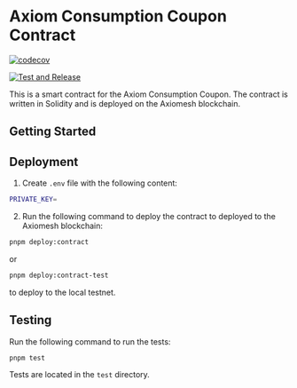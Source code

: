 # Axiom Consumption Coupon Contract

[![codecov](https://codecov.io/github/meta-metopia/axiom-coupon-contract/graph/badge.svg?token=l0KsmQhjk1)](https://codecov.io/github/meta-metopia/axiom-coupon-contract)

[![Test and Release](https://github.com/meta-metopia/axiom-coupon-contract/actions/workflows/main.yaml/badge.svg)](https://github.com/meta-metopia/axiom-coupon-contract/actions/workflows/main.yaml)

This is a smart contract for the Axiom Consumption Coupon. The contract is written in Solidity and is deployed on the Axiomesh blockchain.

## Getting Started

## Deployment

1. Create `.env` file with the following content:

```bash
PRIVATE_KEY=
```

2. Run the following command to deploy the contract to deployed to the Axiomesh blockchain:

```bash
pnpm deploy:contract
```

or

```bash
pnpm deploy:contract-test
```

to deploy to the local testnet.

## Testing

Run the following command to run the tests:

```bash
pnpm test
```

Tests are located in the `test` directory.
